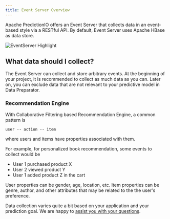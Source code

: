 ```yaml
---
title: Event Server Overview
---
```


<!--
Licensed to the Apache Software Foundation (ASF) under one or more
contributor license agreements.  See the NOTICE file distributed with
this work for additional information regarding copyright ownership.
The ASF licenses this file to You under the Apache License, Version 2.0
(the "License"); you may not use this file except in compliance with
the License.  You may obtain a copy of the License at

    http://www.apache.org/licenses/LICENSE-2.0

Unless required by applicable law or agreed to in writing, software
distributed under the License is distributed on an "AS IS" BASIS,
WITHOUT WARRANTIES OR CONDITIONS OF ANY KIND, either express or implied.
See the License for the specific language governing permissions and
limitations under the License.
-->

Apache PredictionIO offers an Event Server that collects data in an
event-based style via a RESTful API. By default, Event Server uses Apache HBase
as data store.

![EventServer Highlight](/images/eventserver-overview.png)


## What data should I collect?

The Event Server can collect and store arbitrary events. At the beginning of
your project, it is recommended to collect as much data as you can. Later on,
you can exclude data that are not relevant to your predictive model in Data
Preparator.

### Recommendation Engine

With Collaborative Filtering based Recommendation Engine, a common pattern is

```
user -- action -- item
```

where users and items have properties associated with them.

For example, for personalized book recommendation, some events to collect would
be

- User 1 purchased product X
- User 2 viewed product Y
- User 1 added product Z in the cart

User properties can be gender, age, location, etc. Item properties can be genre,
author, and other attributes that may be related to the the user's preference.

Data collection varies quite a bit based on your application and your prediction
goal. We are happy to [assist you with your
questions](mailto:support@prediction.io).

